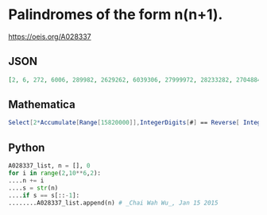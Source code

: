 # Palindromes of the form n\(n\+1\)\.
https://oeis.org/A028337
## JSON
```JSON
[2, 6, 272, 6006, 289982, 2629262, 6039306, 27999972, 28233282, 2704884072, 20278187202, 20591819502, 2592587852952, 2936231326392, 21809166190812, 27237788773272, 229145919541922, 233552101255332, 250087292780052, 2243922442293422, 2570769009670752, 20333113431133302, 27785925652958772]
```
## Mathematica
```Mathematica
Select[2*Accumulate[Range[15820000]],IntegerDigits[#] == Reverse[ IntegerDigits[#]]&] (* _Harvey P. Dale_, Sep 03 2013 *)
```
## Python
```Python
A028337_list, n = [], 0
for i in range(2,10**6,2):
....n += i
....s = str(n)
....if s == s[::-1]:
........A028337_list.append(n) # _Chai Wah Wu_, Jan 15 2015
```
